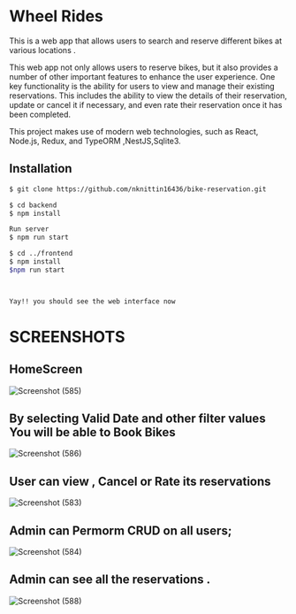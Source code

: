 
# Wheel Rides

This is a web app that allows users to search and reserve different bikes at various locations .

This web app not only allows users to reserve bikes, but it also provides a number of other important features to enhance the user experience. One key functionality is the ability for users to view and manage their existing reservations. This includes the ability to view the details of their reservation, update or cancel it if necessary, and even rate their reservation once it has been completed.

This project makes use of modern web technologies, such as React, Node.js, Redux, and TypeORM ,NestJS,Sqlite3.



## Installation

```bash
$ git clone https://github.com/nknittin16436/bike-reservation.git

$ cd backend 
$ npm install

Run server 
$ npm run start

$ cd ../frontend
$ npm install
$npm run start



Yay!! you should see the web interface now 
```

# SCREENSHOTS


## HomeScreen
![Screenshot (585)](https://user-images.githubusercontent.com/84726597/216817640-7f1d79bb-4c4e-4998-a6f9-7880652f93f5.png)

## By selecting Valid Date and other filter values You will be able to Book Bikes
![Screenshot (586)](https://user-images.githubusercontent.com/84726597/216817641-414a6678-eff5-4d1a-86b5-b715ce36811a.png)

## User can view , Cancel or Rate its reservations
![Screenshot (583)](https://user-images.githubusercontent.com/84726597/216817637-02d7e79e-5db0-4f5b-9c38-b18a7c41733a.png)


## Admin can Permorm CRUD on all users;
![Screenshot (584)](https://user-images.githubusercontent.com/84726597/216817639-eaf7bdda-7517-4b8c-b8f4-45465a6cd6f6.png)

## Admin can see all the reservations .
![Screenshot (588)](https://user-images.githubusercontent.com/84726597/216817643-a0a4ca78-59c6-4ad8-ac94-b4bc56fc2979.png)






